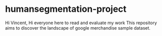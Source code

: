 # humansegmentation-project

Hi Vincent, 
Hi everyone here to read and evaluate my work
This repository aims to discover the landscape of google merchandise sample dataset.

